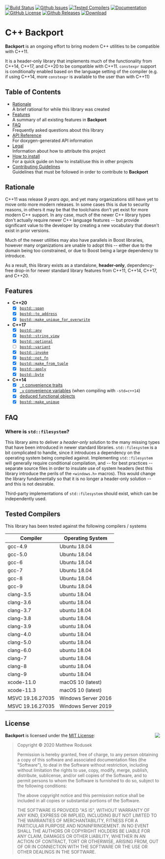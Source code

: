 [![Build Status](https://github.com/bitwizeshift/BackportCpp/workflows/build/badge.svg)](https://github.com/bitwizeshift/BackportCpp/actions)
[![Github Issues](https://img.shields.io/github/issues/bitwizeshift/BackportCpp.svg)](http://github.com/bitwizeshift/BackportCpp/issues)
[![Tested Compilers](https://img.shields.io/badge/compilers-gcc%20%7C%20clang%20%7C%20msvc-blue.svg)](#tested-compilers)
[![Documentation](https://img.shields.io/badge/docs-doxygen-blue.svg)](https://bitwizeshift.github.io/BackportCpp/api/latest)
[![GitHub License](https://img.shields.io/badge/license-MIT-blue.svg)](https://raw.githubusercontent.com/bitwizeshift/BackportCpp/master/LICENSE)
[![Github Releases](https://img.shields.io/github/v/release/bitwizeshift/BackportCpp.svg?include_prereleases)](https://github.com/bitwizeshift/BackportCpp/releases)
[![Download](https://api.bintray.com/packages/bitwizeshift/Backport/Backport%3Abackport/images/download.svg)](https://bintray.com/bitwizeshift/Backport/Backport%3Abackport/_latestVersion)

# C++ Backport

**Backport** is an ongoing effort to bring modern C++ utilities to be compatible
with C++11.

It is a header-only library that implements much of the functionality from
C++14, C++17, and C++20 to be compatible with C++11. `constexpr` support is
conditionally enabled based on the language setting of the compiler (e.g.
if using C++14, more `constexpr` is available to the user than with C++11)

## Table of Contents

* [Rationale](#rationale) \
  A brief rational for while this library was created
* [Features](#features) \
  A summary of all existing features in **Backport**
* [FAQ](#faq) \
  Frequently asked questions about this library
* [API Reference](https://bitwizeshift.github.io/BackportCpp/api/latest) \
  For doxygen-generated API information
* [Legal](doc/legal.md) \
  Information about how to attribute this project
* [How to install](doc/installing.md) \
  For a quick guide on how to install/use this in other projects
* [Contributing Guidelines](.github/CONTRIBUTING.md) \
  Guidelines that must be followed in order to contribute to **Backport**

## Rationale

C++11 was release _9 years ago_, and yet many organizations still have yet to
move onto more modern releases. In some cases this is due to security reasons,
in others it may be that the toolchains don't yet exist for more modern C++
support. In any case, much of the newer C++ library types don't actually
require newer C++ language features -- but provide significant value to the
developer by creating a new vocabulary that doesn't exist in prior versions.

Much of the newer utilities may also have parallels in Boost libraries,
however many organizations are unable to adopt this -- either due to the domain
being too constrained, or due to Boost being a large dependency to introduce.

As a result, this library exists as a standalone, **header-only**,
dependency-free drop-in for newer standard library features from C++11, C++14,
C++17, and C++20.

## Features

* **C++20**
  * [x] [`bpstd::span`](include/bpstd/span.hpp)
  * [x] [`bpstd::to_address`](include/bpstd/memory.hpp)
  * [x] [`bpstd::make_unique_for_overwrite`](include/bpstd/memory.hpp)
* **C++17**
  * [x] [`bpstd::any`](include/bpstd/any.hpp)
  * [x] [`bpstd::string_view`](include/bpstd/string_view.hpp)
  * [x] [`bpstd::optional`](include/bpstd/optional.hpp)
  * [ ] [`bpstd::variant`](include/bpstd/variant.hpp)
  * [x] [`bpstd::invoke`](include/bpstd/functional.hpp)
  * [x] [`bpstd::not_fn`](include/bpstd/functional.hpp)
  * [x] [`bpstd::make_from_tuple`](include/bpstd/tuple.hpp)
  * [x] [`bpstd::apply`](include/bpstd/tuple.hpp)
  * [x] [`bpstd::byte`](include/bpstd/cstddef.hpp)
* **C++14**
  * [x] [`_t` convenience traits](include/bpstd/type_traits.hpp)
  * [x] [`_v` convenience variables](include/bpstd/type_traits.hpp) (when compiling with `-std=c++14`)
  * [x] [deduced functional objects](include/bpstd/functional.hpp)
  * [x] [`bpstd::make_unique`](include/bpstd/memory.hpp)

## FAQ

### Where is `std::filesystem`?

This library aims to deliver a _header-only_ solution to the many missing
types that have been introduced in newer standard libraries. `std::filesystem`
is a bit complicated to handle, since it introduces a dependency on the
operating system being compiled against. Implementing `std::filesystem` will
generally require conditional compilation, and -- for best practices --
separate source files in order to insulate use of system headers (lest this
library introduce the perils of the `<windows.h>` macros). This would change the
library fundamentally so that it is no longer a header-only solution -- and this
is not desirable.

Third-party implementations of `std::filesystem` should exist, which can be
independently used.

## Tested Compilers

This library has been tested against the following compilers / systems

| Compiler         | Operating System                                          |
|------------------|-----------------------------------------------------------|
| gcc-4.9          | Ubuntu 18.04                                              |
| gcc-5.0          | Ubuntu 18.04                                              |
| gcc-6            | Ubuntu 18.04                                              |
| gcc-7            | Ubuntu 18.04                                              |
| gcc-8            | Ubuntu 18.04                                              |
| gcc-9            | Ubuntu 18.04                                              |
| clang-3.5        | ubuntu 18.04                                              |
| clang-3.6        | ubuntu 18.04                                              |
| clang-3.7        | ubuntu 18.04                                              |
| clang-3.8        | ubuntu 18.04                                              |
| clang-3.9        | ubuntu 18.04                                              |
| clang-4.0        | ubuntu 18.04                                              |
| clang-5.0        | ubuntu 18.04                                              |
| clang-6.0        | ubuntu 18.04                                              |
| clang-7          | ubuntu 18.04                                              |
| clang-8          | ubuntu 18.04                                              |
| clang-9          | ubuntu 18.04                                              |
| xcode-11.0       | macOS 10 (latest)                                         |
| xcode-11.3       | macOS 10 (latest)                                         |
| MSVC 19.16.27035 | Windows Server 2016                                       |
| MSVC 19.16.27035 | Windows Server 2019                                       |

## <a name="license"></a>License

<img align="right" src="http://opensource.org/trademarks/opensource/OSI-Approved-License-100x137.png">

**Backport** is licensed under the
[MIT License](http://opensource.org/licenses/MIT):

> Copyright &copy; 2020 Matthew Rodusek
>
> Permission is hereby granted, free of charge, to any person obtaining a copy
> of this software and associated documentation files (the "Software"), to deal
> in the Software without restriction, including without limitation the rights
> to use, copy, modify, merge, publish, distribute, sublicense, and/or sell
> copies of the Software, and to permit persons to whom the Software is
> furnished to do so, subject to the following conditions:
>
> The above copyright notice and this permission notice shall be included in all
> copies or substantial portions of the Software.
>
> THE SOFTWARE IS PROVIDED "AS IS", WITHOUT WARRANTY OF ANY KIND, EXPRESS OR
> IMPLIED, INCLUDING BUT NOT LIMITED TO THE WARRANTIES OF MERCHANTABILITY,
> FITNESS FOR A PARTICULAR PURPOSE AND NONINFRINGEMENT. IN NO EVENT SHALL THE
> AUTHORS OR COPYRIGHT HOLDERS BE LIABLE FOR ANY CLAIM, DAMAGES OR OTHER
> LIABILITY, WHETHER IN AN ACTION OF CONTRACT, TORT OR OTHERWISE, ARISING FROM,
> OUT OF OR IN CONNECTION WITH THE SOFTWARE OR THE USE OR OTHER DEALINGS IN THE
> SOFTWARE.
